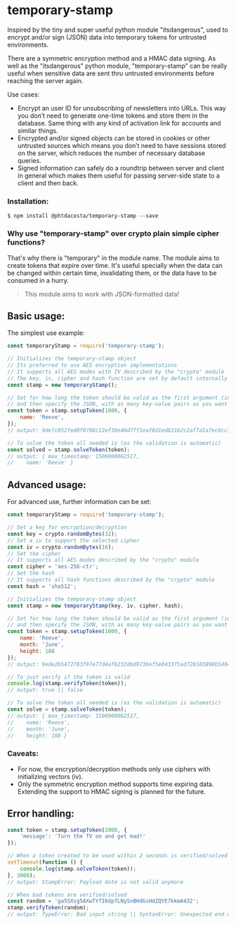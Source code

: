 # temporary-stamp
Inspired by the tiny and super useful python module "itsdangerous", used to encrypt and/or sign (JSON) data into temporary tokens for untrusted environments.

There are a symmetric encryption method and a HMAC data signing.
As well as the "itsdangerous" python module, "temporary-stamp" can be really useful when sensitive data are sent thru untrusted environments before reaching the server again.

Use cases:
* Encrypt an user ID for unsubscribing of newsletters into URLs. This way you don’t need to generate one-time tokens and store them in the database. Same thing with any kind of activation link for accounts and similar things.
* Encrypted and/or signed objects can be stored in cookies or other untrusted sources which means you don’t need to have sessions stored on the server, which reduces the number of necessary database queries.
* Signed information can safely do a roundtrip between server and client in general which makes them useful for passing server-side state to a client and then back.

### Installation:
```
$ npm install @phtdacosta/temporary-stamp --save
```
### Why use "temporary-stamp" over crypto plain simple cipher functions?
That's why there is "temporary" in the module name. The module aims to create tokens that expire over time. It's useful specially when the data can be changed within certain time, invalidating them, or the data have to be consumed in a hurry.

> This module aims to work with JSON-formatted data!

## Basic usage:
The simplest use example:
```js
const temporaryStamp = require('temporary-stamp');

// Initializes the temporary-stamp object
// Its preferred to use AES encryption implementations
// It supports all AES modes with IV described by the "crypto" module
// The key, iv, cipher and hash function are set by default internally
const stamp = new temporaryStamp();

// Set for how long the token should be valid as the first argument (in milliseconds)
// and then specify the JSON, with as many key-value pairs as you want
const token = stamp.setupToken(1000, {
    name: 'Reeve',
});
// output: 9de7c052fed0f0708c12ef30e40d7ff1eaf8d1ed82162c2af7a5a7ec6cc11973c369d95aeb595b7147eab5a976

// To solve the token all needed is (as the validation is automatic)
const solved = stamp.solveToken(token);
// output: { max_timestamp: 1506900062517,
//    name: 'Reeve' }
```

## Advanced usage:
For advanced use, further information can be set:
```js
const temporaryStamp = require('temporary-stamp');

// Set a key for encryption/decryption
const key = crypto.randomBytes(32);
// Set a iv to support the selected cipher
const iv = crypto.randomBytes(16);
// Set the cipher
// It supports all AES modes described by the "crypto" module
const cipher = 'aes-256-ctr';
// Set the hash
// It supports all hash functions described by the "crypto" module
const hash = 'sha512';

// Initializes the temporary-stamp object
const stamp = new temporaryStamp(key, iv, cipher, hash);

// Set for how long the token should be valid as the first argument (in milliseconds)
// and then specify the JSON, with as many key-value pairs as you want
const token = stamp.setupToken(1000, {
    name: 'Reeve',
    month: 'June',
    height: 188
});
// output: 9ede2b5472703f97e77d4af6232d6d973bef5e043375ad726583898b540401663ae3901e7f85d28b20b4ad4a71aa4db4223bc4e0e54418aeee3f6e171a99e93a90da263146537882a5

// To just verify if the token is valid
console.log(stamp.verifyToken(token));
// output: true || false

// To solve the token all needed is (as the validation is automatic)
const solve = stamp.solveToken(token);
// output: { max_timestamp: 1506900062517,
//    name: 'Reeve',
//    month: 'June',
//    height: 188 }
```

### Caveats:
* For now, the encryption/decryption methods only use ciphers with initializing vectors (iv).
* Only the symmetric encryption method supports time expiring data. Extending the support to HMAC signing is planned for the future.

## Error handling:
```js
const token = stamp.setupToken(2000, {
    'message': 'Turn the TV on and get mad!'
});

// When a token created to be used within 2 seconds is verified/solved after 3 seconds
setTimeout(function () {
    console.log(stamp.solveToken(token));
}, 3000);
// output: StampError: Payload date is not valid anymore

// When bad tokens are verified/solved
const random = 'ga5SXsg5AXwTYfI6dpfLNySnBHdGsHdZQYE7kkmA432';
stamp.verifyToken(random);
// output: TypeError: Bad input string || SyntaxError: Unexpected end of JSON input
```
